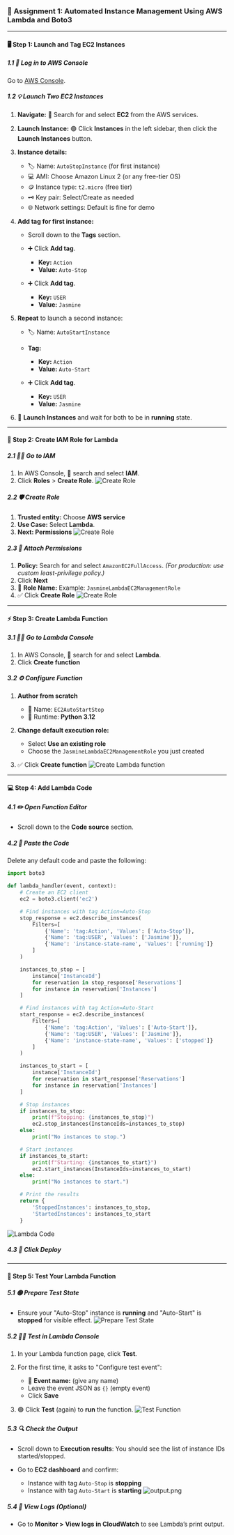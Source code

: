 ### 🚀 **Assignment 1: Automated Instance Management Using AWS Lambda and Boto3**

---

#### 🖥️ **Step 1: Launch and Tag EC2 Instances**

##### 1.1 🔐 Log in to AWS Console

Go to [AWS Console](https://console.aws.amazon.com/).

##### 1.2 💡 Launch Two EC2 Instances

1. **Navigate:** 🔎 Search for and select **EC2** from the AWS services.
2. **Launch Instance:** 🟢 Click **Instances** in the left sidebar, then click the **Launch Instances** button.
3. **Instance details:**

   * 🏷️ Name: `AutoStopInstance` (for first instance)
   * 💻 AMI: Choose Amazon Linux 2 (or any free-tier OS)
   * 🪙 Instance type: `t2.micro` (free tier)
   * 🗝️ Key pair: Select/Create as needed
   * 🌐 Network settings: Default is fine for demo
4. **Add tag for first instance:**

   * Scroll down to the **Tags** section.
   * ➕ Click **Add tag**.

     * **Key:** `Action`
     *  **Value:** `Auto-Stop`
   * ➕ Click **Add tag**.

     * **Key:** `USER`
     *  **Value:** `Jasmine`
5. **Repeat** to launch a second instance:

   * 🏷️ Name: `AutoStartInstance`
   * **Tag:**

     * **Key:** `Action`
     * **Value:** `Auto-Start`
   * ➕ Click **Add tag**.

     * **Key:** `USER`
     *  **Value:** `Jasmine`
6. 🚀 **Launch Instances** and wait for both to be in **running** state.

---

#### 🔐 **Step 2: Create IAM Role for Lambda**

##### 2.1 🧑‍💻 Go to IAM

1. In AWS Console, 🔎 search and select **IAM**.
2. Click **Roles** > **Create Role**.
![Create Role](images/role-1.png)
##### 2.2 🛡️ Create Role

1. **Trusted entity:** Choose **AWS service**
2. **Use Case:** Select **Lambda**.
3. **Next: Permissions**
![Create Role](images/role-2.png)
##### 2.3 📜 Attach Permissions

1. **Policy:** Search for and select `AmazonEC2FullAccess`.
   *(For production: use custom least-privilege policy.)*
2. Click **Next**
3. 📝 **Role Name:** Example: `JasmineLambdaEC2ManagementRole`
4. ✅ Click **Create Role**
![Create Role](images/role-3.png)
---

#### ⚡ **Step 3: Create Lambda Function**

##### 3.1 🏃‍♂️ Go to Lambda Console

1. In AWS Console, 🔎 search for and select **Lambda**.
2. Click **Create function**

##### 3.2 ⚙️ Configure Function

1. **Author from scratch**

   * 📝 Name: `EC2AutoStartStop`
   * 🐍 Runtime: **Python 3.12**
2. **Change default execution role:**

   * Select **Use an existing role**
   * Choose the `JasmineLambdaEC2ManagementRole` you just created
3. ✅ Click **Create function**
![Create Lambda function](images/create-lambda.png)
---

#### 💻 **Step 4: Add Lambda Code**

##### 4.1 ✏️ Open Function Editor

* Scroll down to the **Code source** section.

##### 4.2 📝 Paste the Code

Delete any default code and paste the following:

```python
import boto3

def lambda_handler(event, context):
    # Create an EC2 client
    ec2 = boto3.client('ec2')

    # Find instances with tag Action=Auto-Stop
    stop_response = ec2.describe_instances(
        Filters=[
            {'Name': 'tag:Action', 'Values': ['Auto-Stop']},
            {'Name': 'tag:USER', 'Values': ['Jasmine']},
            {'Name': 'instance-state-name', 'Values': ['running']}
        ]
    )

    instances_to_stop = [
        instance['InstanceId']
        for reservation in stop_response['Reservations']
        for instance in reservation['Instances']
    ]

    # Find instances with tag Action=Auto-Start
    start_response = ec2.describe_instances(
        Filters=[
            {'Name': 'tag:Action', 'Values': ['Auto-Start']},
            {'Name': 'tag:USER', 'Values': ['Jasmine']},
            {'Name': 'instance-state-name', 'Values': ['stopped']}
        ]
    )

    instances_to_start = [
        instance['InstanceId']
        for reservation in start_response['Reservations']
        for instance in reservation['Instances']
    ]

    # Stop instances
    if instances_to_stop:
        print(f"Stopping: {instances_to_stop}")
        ec2.stop_instances(InstanceIds=instances_to_stop)
    else:
        print("No instances to stop.")

    # Start instances
    if instances_to_start:
        print(f"Starting: {instances_to_start}")
        ec2.start_instances(InstanceIds=instances_to_start)
    else:
        print("No instances to start.")

    # Print the results
    return {
        'StoppedInstances': instances_to_stop,
        'StartedInstances': instances_to_start
    }
```
![Lambda Code](images/LambdaCode.png)
##### 4.3 🚀 **Click Deploy**

---

#### 🧪 **Step 5: Test Your Lambda Function**

##### 5.1 🟢 Prepare Test State

* Ensure your "Auto-Stop" instance is **running** and "Auto-Start" is **stopped** for visible effect.
![Prepare Test State](images/PrepareTestState.png)
##### 5.2 🧑‍🔬 Test in Lambda Console

1. In your Lambda function page, click **Test**.
2. For the first time, it asks to "Configure test event":

   * 📝 **Event name:** (give any name)
   * Leave the event JSON as `{}` (empty event)
   * Click **Save**
3. 🟢 Click **Test** (again) to **run** the function.
![Test Function](images/test-function.png)
##### 5.3 🔍 Check the Output

* Scroll down to **Execution results**: You should see the list of instance IDs started/stopped.
* Go to **EC2 dashboard** and confirm:

  * Instance with tag `Auto-Stop` is **stopping**
  * Instance with tag `Auto-Start` is **starting**
![output.png](images/output.png)
##### 5.4 📄 View Logs (Optional)

* Go to **Monitor > View logs in CloudWatch** to see Lambda’s print output.